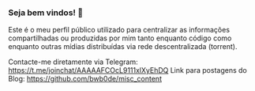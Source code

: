 ### Seja bem vindos! 👋

Este é o meu perfil público utilizado para centralizar as informações compartilhadas ou produzidas por mim tanto enquanto código como enquanto outras mídias distribuídas via rede descentralizada (torrent).

Contacte-me diretamente via Telegram: https://t.me/joinchat/AAAAAFCOcL9111xlXyEhDQ
Link para postagens do Blog: https://github.com/bwb0de/misc_content

<!--
**bwb0de/bwb0de** is a ✨ _special_ ✨ repository because its `README.md` (this file) appears on your GitHub profile.

Here are some ideas to get you started:

- 🔭 I’m currently working on ...
- 🌱 I’m currently learning ...
- 👯 I’m looking to collaborate on ...
- 🤔 I’m looking for help with ...
- 💬 Ask me about ...
- 📫 How to reach me: ...
- 😄 Pronouns: ...
- ⚡ Fun fact: ...
-->
